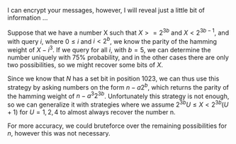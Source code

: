 

I can encrypt your messages, however, I will reveal just a little bit of information ...



Suppose that we have a number X such that $X>=2^{3b}$ and $X<2^{3b-1}$, and with query $i$, where $0\leq i$ and $i<2^b$, we know the parity of the hamming weight of $X-i^3$.
If we query for all $i$, with $b=5$, we can determine the number uniquely with 75% probability, and in the other cases there are only two possibilities, so we might recover some bits of $X$.

Since we know that $N$ has a set bit in position 1023, we can thus use this strategy by asking numbers on the form $n-a2^b$, which returns the parity of the hamming weight of $n-a^3 2^{3b}$. Unfortunately this strategy is not enough, so we can generalize it with strategies where we assume $2^{3b} U \leq X < 2^{3b}(U+1)$ for $U=1,2,4$ to almost always recover the number n.

For more accuracy, we could bruteforce over the remaining possibilities for $n$, however this was not necessary.
